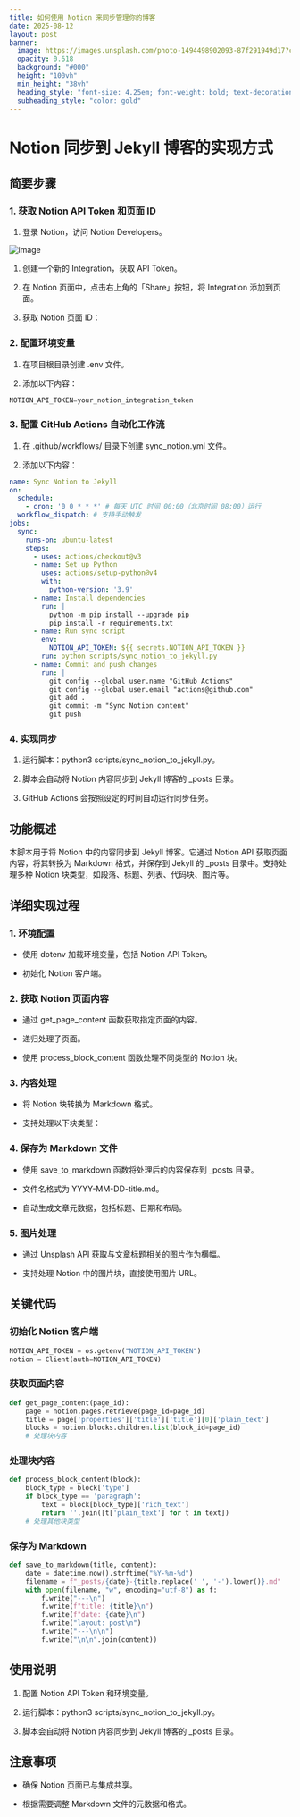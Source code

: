 ```yaml
---
title: 如何使用 Notion 来同步管理你的博客
date: 2025-08-12
layout: post
banner:
  image: https://images.unsplash.com/photo-1494498902093-87f291949d17?crop=entropy&cs=tinysrgb&fit=max&fm=jpg&ixid=M3w2OTIwMzJ8MHwxfHJhbmRvbXx8fHx8fHx8fDE3NTUwMDI4Njl8&ixlib=rb-4.1.0&q=80&w=1080
  opacity: 0.618
  background: "#000"
  height: "100vh"
  min_height: "38vh"
  heading_style: "font-size: 4.25em; font-weight: bold; text-decoration: underline"
  subheading_style: "color: gold"
---
```


# Notion 同步到 Jekyll 博客的实现方式

## 简要步骤

### 1. 获取 Notion API Token 和页面 ID

1. 登录 Notion，访问 Notion Developers。

![image](https://prod-files-secure.s3.us-west-2.amazonaws.com/a7a0cc5a-89b9-4cda-8686-1fba0ca52f40/d19c1afe-dea5-4312-9333-786b0ba83054/image.png?X-Amz-Algorithm=AWS4-HMAC-SHA256&X-Amz-Content-Sha256=UNSIGNED-PAYLOAD&X-Amz-Credential=ASIAZI2LB466TJ6QU5ZZ%2F20250812%2Fus-west-2%2Fs3%2Faws4_request&X-Amz-Date=20250812T124749Z&X-Amz-Expires=3600&X-Amz-Security-Token=IQoJb3JpZ2luX2VjEMz%2F%2F%2F%2F%2F%2F%2F%2F%2F%2FwEaCXVzLXdlc3QtMiJGMEQCIHSgxlCpHaAltHnjeUNcXJMi5w3kG09je%2F4kQahTdhH8AiAYubom3KgtSRkvCjvHMkoeMZ1ilg4hCMiJk6kelCNilSr%2FAwgVEAAaDDYzNzQyMzE4MzgwNSIMlUxVakt76YP%2FaP%2BjKtwDXArXAB0jUC3sJkjJDe1YVCLAzWozLwpUbKQF25%2Fdxtkh9%2Bp%2FdQGW3vxGK0czQb2UYv%2BSJdXoL7ebvaugRm8FpzIP7Zh6FFfv6%2ByQhVrqbFOSDN4t%2BkfuW5%2FkQyRVbcgbt7vmk%2F0geTc%2BODWoi6QAXfPaQCiKWgBLPFJqo5%2BEUEisM6hECmfvQGTJZN68dIq4SBFbL8agB1x4dRHBIATj94fq7J2t94pio67OrVK7jTFbyoNw6NWIB1laeM4c%2FmOUMGAFgC4sp5FZWSd5AVok0AsBGDnYRX73xLcJzaSqo3JBy8ux3crZkfNi24Bw%2BJ1%2FawPU4jpZpEpfMhc4SgyXDUuvDWK2%2BB4hXAR%2BysKaYWZdX%2BRd2lkrHLy2JmJhMHCOPPNM4A8GZiju%2FzwYG%2FGClX7tFUu5DaxtIyxdut0C0eJUqWy1AvUxDkC%2BSpXCwlfMPxSiS3b0S8j4FUIu430EOz4gd2NvjmSh3OVhEQAZXkBVNlL9Xv0KC1HOEwXOHBc4H7P7L4qmzI1Io10i6cp6YFVafgFDwmBW0HOdDSQYoZ%2BMLlAiFptE%2B9i6wvEToaEImkCNwwEG9eOY5M3HbzwgTF9UjW3xCLzulk2rOiCVkq%2F8ijWKbeCQkMV%2B%2By4w48vsxAY6pgGMBtVVpD9zvmAYTYwl%2FF8UNmbRQ7Na%2B2ZeDk2smLWJFwv0V5J7yCrY9Ngl02rFfd%2BfIb2zj0IUfPYHzDDdxbZFlHysPn3ztXj7NOLIyByrDcHUKcErYL0Fdi6qWAGuSd959Ol%2FYKvfftL8qjouxdjgQuNiP0vNn2%2BSDjKHxM%2FGo41OSV0LPWUc1ZThRcntFc7s%2FVMVw6IH3xaZs5w39%2Bo%2FjK%2BoTnEZ&X-Amz-Signature=b0878819507f303dec2e3bad4a57c911efbf1a873bd25fc806c4c9c87a9e34bf&X-Amz-SignedHeaders=host&x-amz-checksum-mode=ENABLED&x-id=GetObject)

1. 创建一个新的 Integration，获取 API Token。

1. 在 Notion 页面中，点击右上角的「Share」按钮，将 Integration 添加到页面。

1. 获取 Notion 页面 ID：


### 2. 配置环境变量

1. 在项目根目录创建 .env 文件。

1. 添加以下内容：

```javascript
NOTION_API_TOKEN=your_notion_integration_token
```

### 3. 配置 GitHub Actions 自动化工作流

1. 在 .github/workflows/ 目录下创建 sync_notion.yml 文件。

1. 添加以下内容：

```yaml
name: Sync Notion to Jekyll
on:
  schedule:
    - cron: '0 0 * * *' # 每天 UTC 时间 00:00（北京时间 08:00）运行
  workflow_dispatch: # 支持手动触发
jobs:
  sync:
    runs-on: ubuntu-latest
    steps:
      - uses: actions/checkout@v3
      - name: Set up Python
        uses: actions/setup-python@v4
        with:
          python-version: '3.9'
      - name: Install dependencies
        run: |
          python -m pip install --upgrade pip
          pip install -r requirements.txt
      - name: Run sync script
        env:
          NOTION_API_TOKEN: ${{ secrets.NOTION_API_TOKEN }}
        run: python scripts/sync_notion_to_jekyll.py
      - name: Commit and push changes
        run: |
          git config --global user.name "GitHub Actions"
          git config --global user.email "actions@github.com"
          git add .
          git commit -m "Sync Notion content"
          git push
```

### 4. 实现同步

1. 运行脚本：python3 scripts/sync_notion_to_jekyll.py。

1. 脚本会自动将 Notion 内容同步到 Jekyll 博客的 _posts 目录。

1. GitHub Actions 会按照设定的时间自动运行同步任务。

## 功能概述

本脚本用于将 Notion 中的内容同步到 Jekyll 博客。它通过 Notion API 获取页面内容，将其转换为 Markdown 格式，并保存到 Jekyll 的 _posts 目录中。支持处理多种 Notion 块类型，如段落、标题、列表、代码块、图片等。

## 详细实现过程

### 1. 环境配置

- 使用 dotenv 加载环境变量，包括 Notion API Token。

- 初始化 Notion 客户端。

### 2. 获取 Notion 页面内容

- 通过 get_page_content 函数获取指定页面的内容。

- 递归处理子页面。

- 使用 process_block_content 函数处理不同类型的 Notion 块。

### 3. 内容处理

- 将 Notion 块转换为 Markdown 格式。

- 支持处理以下块类型：


### 4. 保存为 Markdown 文件

- 使用 save_to_markdown 函数将处理后的内容保存到 _posts 目录。

- 文件名格式为 YYYY-MM-DD-title.md。

- 自动生成文章元数据，包括标题、日期和布局。

### 5. 图片处理

- 通过 Unsplash API 获取与文章标题相关的图片作为横幅。

- 支持处理 Notion 中的图片块，直接使用图片 URL。

## 关键代码

### 初始化 Notion 客户端

```python
NOTION_API_TOKEN = os.getenv("NOTION_API_TOKEN")
notion = Client(auth=NOTION_API_TOKEN)
```

### 获取页面内容

```python
def get_page_content(page_id):
    page = notion.pages.retrieve(page_id=page_id)
    title = page['properties']['title']['title'][0]['plain_text']
    blocks = notion.blocks.children.list(block_id=page_id)
    # 处理块内容
```

### 处理块内容

```python
def process_block_content(block):
    block_type = block['type']
    if block_type == 'paragraph':
        text = block[block_type]['rich_text']
        return ''.join([t['plain_text'] for t in text])
    # 处理其他块类型
```

### 保存为 Markdown

```python
def save_to_markdown(title, content):
    date = datetime.now().strftime("%Y-%m-%d")
    filename = f"_posts/{date}-{title.replace(' ', '-').lower()}.md"
    with open(filename, "w", encoding="utf-8") as f:
        f.write("---\n")
        f.write(f"title: {title}\n")
        f.write(f"date: {date}\n")
        f.write("layout: post\n")
        f.write("---\n\n")
        f.write("\n\n".join(content))
```

## 使用说明

1. 配置 Notion API Token 和环境变量。

1. 运行脚本：python3 scripts/sync_notion_to_jekyll.py。

1. 脚本会自动将 Notion 内容同步到 Jekyll 博客的 _posts 目录。

## 注意事项

- 确保 Notion 页面已与集成共享。

- 根据需要调整 Markdown 文件的元数据和格式。